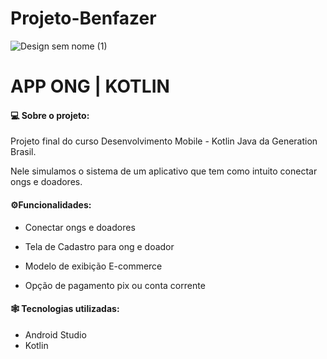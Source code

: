 # Projeto-Benfazer

![Design sem nome (1)](https://img.shields.io/badge/status-em%20andamento-blue)

# APP ONG | KOTLIN



<h4>💻 Sobre o projeto:</h4>

Projeto final do curso Desenvolvimento Mobile - Kotlin Java da Generation Brasil.

Nele simulamos o sistema de um aplicativo que tem como intuito conectar ongs e doadores.


<h4>⚙️Funcionalidades: </h4>

- Conectar ongs e doadores

- Tela de Cadastro para ong e doador

- Modelo de exibição E-commerce

- Opção de pagamento pix ou conta corrente


<h4> 🕸️ Tecnologias utilizadas: </h4>

- Android Studio
- Kotlin
